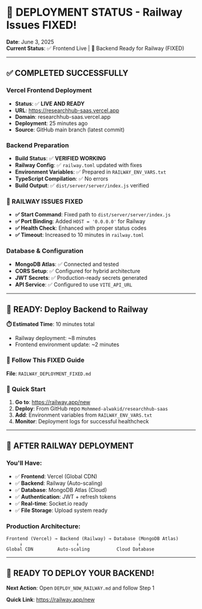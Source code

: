 # 🎯 DEPLOYMENT STATUS - Railway Issues FIXED!

**Date**: June 3, 2025  
**Current Status**: ✅ Frontend Live | 🚂 Backend Ready for Railway (FIXED)

---

## ✅ COMPLETED SUCCESSFULLY

### Vercel Frontend Deployment
- **Status**: ✅ **LIVE AND READY**
- **URL**: https://researchhub-saas.vercel.app
- **Domain**: researchhub-saas.vercel.app
- **Deployment**: 25 minutes ago
- **Source**: GitHub main branch (latest commit)

### Backend Preparation  
- **Build Status**: ✅ **VERIFIED WORKING**
- **Railway Config**: ✅ `railway.toml` updated with fixes
- **Environment Variables**: ✅ Prepared in `RAILWAY_ENV_VARS.txt`
- **TypeScript Compilation**: ✅ No errors
- **Build Output**: ✅ `dist/server/server/index.js` verified

### 🔧 RAILWAY ISSUES FIXED
- **✅ Start Command**: Fixed path to `dist/server/server/index.js`
- **✅ Port Binding**: Added `HOST = '0.0.0.0'` for Railway
- **✅ Health Check**: Enhanced with proper status codes
- **✅ Timeout**: Increased to 10 minutes in `railway.toml`

### Database & Configuration
- **MongoDB Atlas**: ✅ Connected and tested
- **CORS Setup**: ✅ Configured for hybrid architecture  
- **JWT Secrets**: ✅ Production-ready secrets generated
- **API Service**: ✅ Configured to use `VITE_API_URL`

---

## 🚂 READY: Deploy Backend to Railway

**⏱️ Estimated Time**: 10 minutes total
- Railway deployment: ~8 minutes
- Frontend environment update: ~2 minutes  

### 📖 Follow This FIXED Guide
**File**: `RAILWAY_DEPLOYMENT_FIXED.md`

### 🔗 Quick Start
1. **Go to**: https://railway.app/new
2. **Deploy**: From GitHub repo `Mohmmed-alwakid/researchhub-saas`
3. **Add**: Environment variables from `RAILWAY_ENV_VARS.txt`
4. **Monitor**: Deployment logs for successful healthcheck

---

## 🎯 AFTER RAILWAY DEPLOYMENT

### You'll Have:
- ✅ **Frontend**: Vercel (Global CDN)
- ✅ **Backend**: Railway (Auto-scaling)  
- ✅ **Database**: MongoDB Atlas (Cloud)
- ✅ **Authentication**: JWT + refresh tokens
- ✅ **Real-time**: Socket.io ready
- ✅ **File Storage**: Upload system ready

### Production Architecture:
```
Frontend (Vercel) → Backend (Railway) → Database (MongoDB Atlas)
     ↓                    ↓                      ↓
Global CDN         Auto-scaling          Cloud Database
```

---

## 🚀 **READY TO DEPLOY YOUR BACKEND!**

**Next Action**: Open `DEPLOY_NOW_RAILWAY.md` and follow Step 1

**Quick Link**: https://railway.app/new
